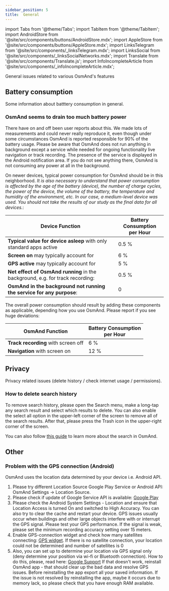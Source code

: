 ```yaml
---
sidebar_position: 5
title:  General
---
```


import Tabs from '@theme/Tabs';
import TabItem from '@theme/TabItem';
import AndroidStore from '@site/src/components/buttons/AndroidStore.mdx';
import AppleStore from '@site/src/components/buttons/AppleStore.mdx';
import LinksTelegram from '@site/src/components/_linksTelegram.mdx';
import LinksSocial from '@site/src/components/_linksSocialNetworks.mdx';
import Translate from '@site/src/components/Translate.js';
import InfoIncompleteArticle from '@site/src/components/_infoIncompleteArticle.mdx';

<InfoIncompleteArticle/>

General issues related to various OsmAnd's features

## Battery consumption
Some information about batttery consumption in general.

### OsmAnd seems to drain too much battery power

There have on and off been user reports about this. We made lots of measurements and could never really reproduce it, even though under some circumstances OsmAnd is reported responsible for 90% of the battery usage. Please be aware that OsmAnd does not run anything in background except a service while needed for ongoing functionality live navigation or track recording. The presence of the service is displayed in the Android notification area. If you do not see anything there, OsmAnd is not consuming any power at all in the background.

On newer devices, typical power consumption for OsmAnd should be in this neighborhood. _It is also necessary to understand that power consumption is affected by the age of the battery (device), the number of charge cycles, the power of the device, the volume of the battery, the temperature and humidity of the environment, etc. In our case, a medium-level device was used. You should not take the results of our study as the final data for all devices._:  

Device Function | Battery Consumption <br /> per Hour
--- | ---
**Typical value for device asleep** with only standard apps active | 0.5 %
**Screen on** may typically account for | 6 %
**GPS active** may typically account for | 5 %
**Net effect of OsmAnd running** in the background, e.g. for track recording: | 0.5 %
**OsmAnd in the background not running the service for any purpose**: | 0

The overall power consumption should result by adding these components as applicable, depending
how you use OsmAnd. Please report if you see huge deviations:

OsmAnd Function | Battery Consumption <br /> per Hour
--- | ---
**Track recording** with screen off | 6 %
**Navigation**  with screen on | 12 %


## Privacy
Privacy related issues (delete history / check internet usage / permissions).

### How to delete search history
To remove search history, please open the Search menu, make a long-tap any search result and select which results to delete. You can also enable the select all option in the upper-left corner of the screen to remove all of the search results. After that, please press the Trash icon in the upper-right corner of the screen.

You can also follow [this guide](../search/index.md) to learn more about the search in OsmAnd.

## Other

### Problem with the GPS connection (Android)

OsmAnd uses the location data determined by your device i.e. Android API.
1. Please try different Location Source Google Play Service or Android API: OsmAnd Settings -> Location Source.
2. Please check if update of Google Service API is available: [Google Play](https://play.google.com/store/apps/details?id=com.google.android.gms&hl=en&gl=US)
3. Please check the Android System Settings - Location and ensure that Location Access is turned On and switched to High Accuracy. You can also try to clear the cache and restart your device. GPS issues usually occur when buildings and other large objects interfere with or interrupt the GPS signal. Please test your GPS performance. If the signal is weak, please set the minimum recording accuracy setting over 15 meters.
4. Enable GPS-connection widget and check how many satellites connecting: [GPS widget](../widgets/info-widgets.md#gps-info-android). If there is no satellite connection, your location could not be determined and number of satellites is 0
5. Also, you can set up to determine your location via GPS signal only (deny determine your position via wi-fi or Bluetooth connection). How to do this, please, read here: [Google Support](https://support.google.com/android/answer/3467281?hl=en)
If that doesn't work, reinstall OsmAnd app - that should clear up the bad data and resolve GPS issues. Before reinstalling the app export all your saved information. 
If the issue is not resolved by reinstalling the app, maybe it occurs due to memory lack, so please check that you have enough RAM available.


